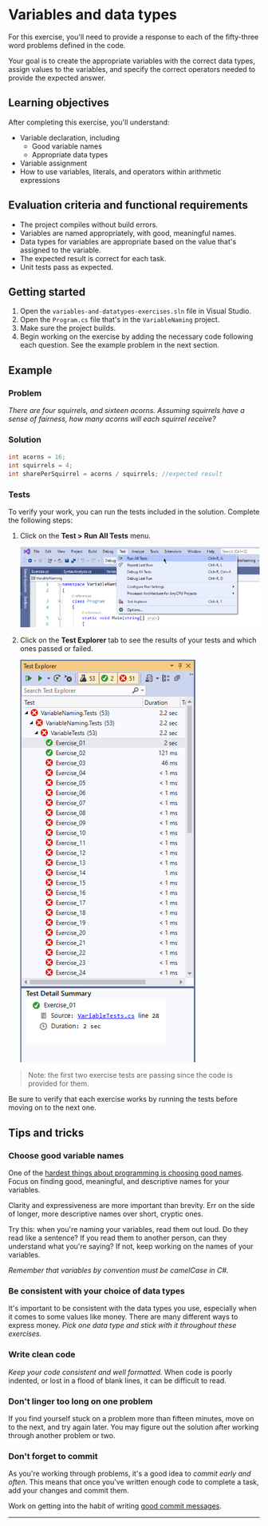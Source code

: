 # Variables and data types

For this exercise, you'll need to provide a response to each of the fifty-three word problems defined in the code.

Your goal is to create the appropriate variables with the correct data types, assign values to the variables, and specify the correct operators needed to provide the expected answer.

## Learning objectives

After completing this exercise, you'll understand:

* Variable declaration, including
    * Good variable names
    * Appropriate data types
* Variable assignment
* How to use variables, literals, and operators within arithmetic expressions

## Evaluation criteria and functional requirements

* The project compiles without build errors.
* Variables are named appropriately, with good, meaningful names.
* Data types for variables are appropriate based on the value that's assigned to the variable.
* The expected result is correct for each task.
* Unit tests pass as expected.

## Getting started

1. Open the `variables-and-datatypes-exercises.sln` file in Visual Studio.
2. Open the `Program.cs` file that's in the `VariableNaming` project.
3. Make sure the project builds.
4. Begin working on the exercise by adding the necessary code following each question. See the example problem in the next section.

## Example

### Problem

*There are four squirrels, and sixteen acorns. Assuming squirrels have a sense of fairness, how many acorns will each squirrel receive?*

### Solution

```csharp
int acorns = 16;
int squirrels = 4;
int sharePerSquirrel = acorns / squirrels; //expected result
```

### Tests

To verify your work, you can run the tests included in the solution. Complete the following steps:

1. Click on the **Test > Run All Tests** menu.

   ![Running Tests](./images/test_menu.png)

2. Click on the **Test Explorer** tab to see the results of your tests and which ones passed or failed.

   ![Test Explorer](./images/test_explorer.png)

> Note: the first two exercise tests are passing since the code is provided for them.

Be sure to verify that each exercise works by running the tests before moving on to the next one.

## Tips and tricks

### Choose good variable names

One of the [hardest things about programming is choosing good names][naming-things-is-hard]. Focus on finding good, meaningful, and descriptive names for your variables.

Clarity and expressiveness are more important than brevity. Err on the side of longer, more descriptive names over short, cryptic ones.

Try this: when you're naming your variables, read them out loud. Do they read like a sentence? If you read them to another person, can they understand what you're saying? If not, keep working on the names of your variables.

*Remember that variables by convention must be camelCase in C#.*

### Be consistent with your choice of data types

It's important to be consistent with the data types you use, especially when it comes to some values like money. There are many different ways to express money. *Pick one data type and stick with it throughout these exercises.*

### Write clean code

*Keep your code consistent and well formatted.* When code is poorly indented, or lost in a flood of blank lines, it can be difficult to read.

### Don't linger too long on one problem

If you find yourself stuck on a problem more than fifteen minutes, move on to the next, and try again later. You may figure out the solution after working through another problem or two.

### Don't forget to commit

As you're working through problems, it's a good idea to *commit early and often*. This means that once you've written enough code to complete a task, add your changes and commit them.

Work on getting into the habit of writing [good commit messages][good-commit-messages].

---

[good-commit-messages]: https://chris.beams.io/posts/git-commit/
[naming-things-is-hard]: https://hilton.org.uk/blog/why-naming-things-is-hard
